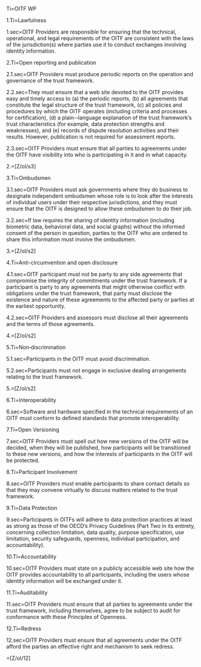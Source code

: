 Ti=OITF WP

1.Ti=Lawfulness

1.sec=OITF Providers are responsible for ensuring that the technical, operational, and legal requirements of the OITF are consistent with the laws of the jurisdiction(s) where parties use it to conduct exchanges involving identity information.

2.Ti=Open reporting and publication

2.1.sec=OITF Providers must produce periodic reports on the operation and governance of the trust framework.

2.2.sec=They must ensure that a web site devoted to the OITF provides easy and timely access to (a) the periodic reports, (b) all agreements that constitute the legal structure of the trust framework, (c) all policies and procedures by which the OITF operates (including criteria and processes for certification), (d) a plain-­‐language explanation of the trust framework’s trust characteristics (for example, data protection strengths and weaknesses), and (e) records of dispute resolution activities and their results. However, publication is not required for assessment reports.

2.3.sec=OITF Providers must ensure that all parties to agreements under the OITF have visibility into who is participating in it and in what capacity.

2.=[Z/ol/s3]

3.Ti=Ombudsmen

3.1.sec=OITF Providers must ask governments where they do business to designate independent ombudsmen whose role is to look after the interests of individual users under their respective jurisdictions, and they must ensure that the OITF is designed to allow these ombudsmen to do their job.

3.2.sec=If law requires the sharing of identity information (including biometric data, behavioral data, and social graphs) without the informed consent of the person in question, parties to the OITF who are ordered to share this information must involve the ombudsmen.

3.=[Z/ol/s2]

4.Ti=Anti-­circumvention and open disclosure

4.1.sec=OITF participant must not be party to any side agreements that compromise the integrity of commitments under the trust framework.
If a participant is party to any agreements that might otherwise conflict with obligations under the trust framework, that party must disclose the existence and nature of these agreements to the affected party or parties at the earliest opportunity.

4.2.sec=OITF Providers and assessors must disclose all their agreements and the terms of those agreements.

4.=[Z/ol/s2]
 
5.Ti=Non‐discrimination

5.1.sec=Participants in the OITF must avoid discrimination.

5.2.sec=Participants must not engage in exclusive dealing arrangements relating to the trust framework.

5.=[Z/ol/s2]

6.Ti=Interoperability

6.sec=Software and hardware specified in the technical requirements of an OITF must conform to defined standards that promote interoperability.
 
7.Ti=Open Versioning

7.sec=OITF Providers must spell out how new versions of the OITF will be decided, when they will be published, how participants will be transitioned to these new versions, and how the interests of participants in the OITF will be protected.

8.Ti=Participant Involvement

8.sec=OITF Providers must enable participants to share contact details so that they may convene virtually to discuss matters related to the trust framework.

9.Ti=Data Protection

9.sec=Participants in OITFs will adhere to data protection practices at least as strong as those of the OECD’s Privacy Guidelines (Part Two in its entirety, concerning collection limitation, data quality, purpose specification, use limitation, security safeguards, openness, individual participation, and accountability).

10.Ti=Accountability

10.sec=OITF Providers must state on a publicly accessible web site how the OITF provides accountability to all participants, including the users whose identity information will be exchanged under it.
 
11.Ti=Auditability

11.sec=OITF Providers must ensure that all parties to agreements under the trust framework, including themselves, agree to be subject to audit for conformance with these Principles of Openness.

12.Ti=Redress

12.sec=OITF Providers must ensure that all agreements under the OITF afford the parties an effective right and mechanism to seek redress.

=[Z/ol/12]